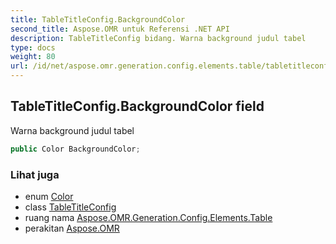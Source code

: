 ```yaml
---
title: TableTitleConfig.BackgroundColor
second_title: Aspose.OMR untuk Referensi .NET API
description: TableTitleConfig bidang. Warna background judul tabel
type: docs
weight: 80
url: /id/net/aspose.omr.generation.config.elements.table/tabletitleconfig/backgroundcolor/
---
```

## TableTitleConfig.BackgroundColor field

Warna background judul tabel

```csharp
public Color BackgroundColor;
```

### Lihat juga

* enum [Color](../../../aspose.omr.generation/color/)
* class [TableTitleConfig](../)
* ruang nama [Aspose.OMR.Generation.Config.Elements.Table](../../tabletitleconfig/)
* perakitan [Aspose.OMR](../../../)


